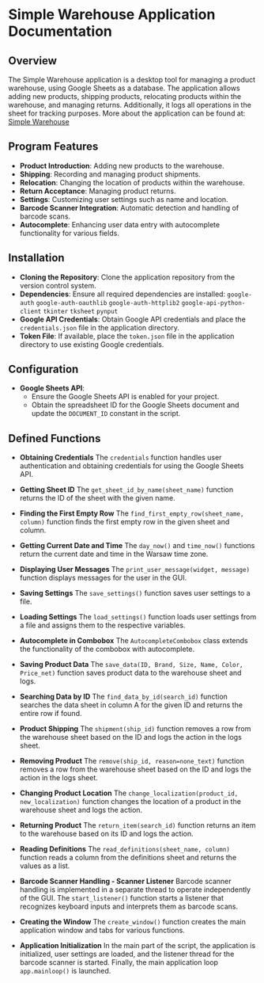 # Simple Warehouse Application Documentation

## Overview
The Simple Warehouse application is a desktop tool for managing a product warehouse, using Google Sheets as a database. The application allows adding new products, shipping products, relocating products within the warehouse, and managing returns. Additionally, it logs all operations in the sheet for tracking purposes. More about the application can be found at: [Simple Warehouse](https://www.linkedin.com/posts/damian-urba%C5%84ski-2a6976282_simplewarehouse-ecommercesolutions-inventorymanagement-activity-7157457285722587136-nqh1?utm_source=share&utm_medium=member_desktop)

## Program Features
- **Product Introduction**: Adding new products to the warehouse.
- **Shipping**: Recording and managing product shipments.
- **Relocation**: Changing the location of products within the warehouse.
- **Return Acceptance**: Managing product returns.
- **Settings**: Customizing user settings such as name and location.
- **Barcode Scanner Integration**: Automatic detection and handling of barcode scans.
- **Autocomplete**: Enhancing user data entry with autocomplete functionality for various fields.

## Installation
- **Cloning the Repository**: Clone the application repository from the version control system.
- **Dependencies**: Ensure all required dependencies are installed:
```google-auth```
```google-auth-oauthlib```
```google-auth-httplib2```
```google-api-python-client```
```tkinter```
```tksheet```
```pynput```
- **Google API Credentials**: Obtain Google API credentials and place the `credentials.json` file in the application directory.
- **Token File**: If available, place the `token.json` file in the application directory to use existing Google credentials.

## Configuration
- **Google Sheets API**:
  - Ensure the Google Sheets API is enabled for your project.
  - Obtain the spreadsheet ID for the Google Sheets document and update the `DOCUMENT_ID` constant in the script.

## Defined Functions
- **Obtaining Credentials**
The `credentials` function handles user authentication and obtaining credentials for using the Google Sheets API.

- **Getting Sheet ID**
The `get_sheet_id_by_name(sheet_name)` function returns the ID of the sheet with the given name.

- **Finding the First Empty Row**
The `find_first_empty_row(sheet_name, column)` function finds the first empty row in the given sheet and column.

- **Getting Current Date and Time**
The `day_now()` and `time_now()` functions return the current date and time in the Warsaw time zone.

- **Displaying User Messages**
The `print_user_message(widget, message)` function displays messages for the user in the GUI.

- **Saving Settings**
The `save_settings()` function saves user settings to a file.

- **Loading Settings**
The `load_settings()` function loads user settings from a file and assigns them to the respective variables.

- **Autocomplete in Combobox**
The `AutocompleteCombobox` class extends the functionality of the combobox with autocomplete.

- **Saving Product Data**
The `save_data(ID, Brand, Size, Name, Color, Price_net)` function saves product data to the warehouse sheet and logs.

- **Searching Data by ID**
The `find_data_by_id(search_id)` function searches the data sheet in column A for the given ID and returns the entire row if found.

- **Product Shipping**
The `shipment(ship_id)` function removes a row from the warehouse sheet based on the ID and logs the action in the logs sheet.

- **Removing Product**
The `remove(ship_id, reason=none_text)` function removes a row from the warehouse sheet based on the ID and logs the action in the logs sheet.

- **Changing Product Location**
The `change_localization(product_id, new_localization)` function changes the location of a product in the warehouse sheet and logs the action.

- **Returning Product**
The `return_item(search_id)` function returns an item to the warehouse based on its ID and logs the action.

- **Reading Definitions**
The `read_definitions(sheet_name, column)` function reads a column from the definitions sheet and returns the values as a list.

- **Barcode Scanner Handling - Scanner Listener**
Barcode scanner handling is implemented in a separate thread to operate independently of the GUI. The `start_listener()` function starts a listener that recognizes keyboard inputs and interprets them as barcode scans.

- **Creating the Window**
The `create_window()` function creates the main application window and tabs for various functions.

- **Application Initialization**
In the main part of the script, the application is initialized, user settings are loaded, and the listener thread for the barcode scanner is started. Finally, the main application loop `app.mainloop()` is launched.
